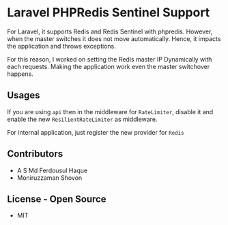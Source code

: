 # Laravel PHPRedis Sentinel Support
For Laravel, it supports Redis and Redis Sentinel with phpredis. However, when the master switches it does not move automatically. Hence, it impacts the application and throws exceptions.

For this reason, I worked on setting the Redis master IP Dynamically with each requests. Making the application work even the master switchover happens.

## Usages

If you are using `api` then in the middleware for `RateLimiter`, disable it and enable the new `ResilientRateLimiter` as middleware.

For internal application, just register the new provider for `Redis`

## Contributors

- A S Md Ferdousul Haque
- Moniruzzaman Shovon

## License - Open Source

- MIT
